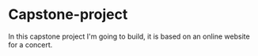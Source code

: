 # Capstone-project
In this capstone project I'm going to build, it is based on an online website for a concert.

